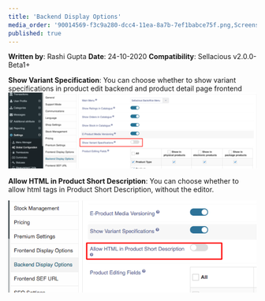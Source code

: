 ```yaml
---
title: 'Backend Display Options'
media_order: '90014569-f3c9a280-dcc4-11ea-8a7b-7ef1babce75f.png,Screenshot (10).png'
published: true
---
```


**Written by**: Rashi Gupta
**Date**: 24-10-2020
**Compatibility**: Sellacious v2.0.0-Beta1+

**Show Variant Specification**: You can choose whether to show variant specifications in product edit backend and product detail page frontend
![](90014569-f3c9a280-dcc4-11ea-8a7b-7ef1babce75f.png)

**Allow HTML in Product Short Description**: You can choose whether to allow html tags in Product Short Description, without the editor.

![](Screenshot%20%2810%29.png)